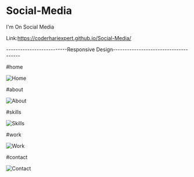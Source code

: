# Social-Media
I'm On Social Media


Link:https://coderhariexpert.github.io/Social-Media/

--------------------------Responsive Design--------------------------------------


#home

![Home](https://user-images.githubusercontent.com/96340194/177691703-9a86113f-b422-4feb-a520-d52101fdcca4.png)


#about



![About](https://user-images.githubusercontent.com/96340194/177691767-43a6b3c9-86b5-4924-a875-5418a7bba6c9.png)


#skills


![Skills](https://user-images.githubusercontent.com/96340194/177691830-0d91bd68-56ba-4753-aeb5-f61560aec810.png)

#work



![Work](https://user-images.githubusercontent.com/96340194/177691877-c414fee0-bf89-46a6-9251-060707ab6584.png)



#contact


![Contact](https://user-images.githubusercontent.com/96340194/177691901-c37f014e-6ad0-4c99-a616-fd7b334b2c45.png)







